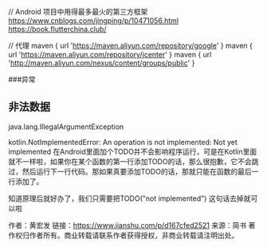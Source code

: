 // Android 项目中用得最多最火的第三方框架<br/>
https://www.cnblogs.com/jingping/p/10471056.html
https://book.flutterchina.club/


// 代理
maven { url 'https://maven.aliyun.com/repository/google' }
        maven { url 'https://maven.aliyun.com/repository/jcenter' }
        maven { url 'http://maven.aliyun.com/nexus/content/groups/public' }

###异常
## 非法数据
java.lang.IllegalArgumentException

kotlin.NotImplementedError: An operation is not implemented: Not yet implemented
在Android里面加个TODO并不会影响程序运行，可是在Kotlin里面就不一样啦，如果你在某个函数的第一行添加TODO的话，那么很抱歉，它不会跳过，然后运行下一行代码。那如果真要添加TODO的话，那就只能在函数的最后一行添加了。

知道原理后就好办了，我们只需要把TODO("not implemented") 这句话去掉就可以啦

作者：黄宏发
链接：https://www.jianshu.com/p/d167cfed2521
来源：简书
著作权归作者所有。商业转载请联系作者获得授权，非商业转载请注明出处。
